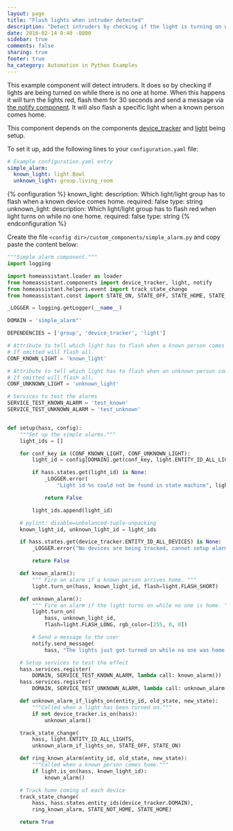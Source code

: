 ```yaml
---
layout: page
title: "Flash lights when intruder detected"
description: "Detect intruders by checking if the light is turning on while no one is home."
date: 2016-02-14 0:40 -0800
sidebar: true
comments: false
sharing: true
footer: true
ha_category: Automation in Python Examples
---
```


This example component will detect intruders. It does so by checking if lights are being turned on while there is no one at home. When this happens it will turn the lights red, flash them for 30 seconds and send a message via [the notify component](/components/notify/). It will also flash a specific light when a known person comes home.

This component depends on the components [device_tracker](/components/device_tracker/) and [light](/components/light/) being setup.

To set it up, add the following lines to your `configuration.yaml` file:

```yaml
# Example configuration.yaml entry
simple_alarm:
  known_light: light.Bowl
  unknown_light: group.living_room
```

{% configuration %}
known_light:
  description: Which light/light group has to flash when a known device comes home.
  required: false
  type: string
unknown_light:
  description: Which light/light group has to flash red when light turns on while no one home.
  required: false
  type: string
{% endconfiguration %}

Create the file `<config dir>/custom_components/simple_alarm.py` and copy paste the content below:

```python
"""Simple alarm component."""
import logging

import homeassistant.loader as loader
from homeassistant.components import device_tracker, light, notify
from homeassistant.helpers.event import track_state_change
from homeassistant.const import STATE_ON, STATE_OFF, STATE_HOME, STATE_NOT_HOME

_LOGGER = logging.getLogger(__name__)

DOMAIN = 'simple_alarm"'

DEPENDENCIES = ['group', 'device_tracker', 'light']

# Attribute to tell which light has to flash when a known person comes home
# If omitted will flash all.
CONF_KNOWN_LIGHT = 'known_light'

# Attribute to tell which light has to flash when an unknown person comes home
# If omitted will flash all.
CONF_UNKNOWN_LIGHT = 'unknown_light'

# Services to test the alarms
SERVICE_TEST_KNOWN_ALARM = 'test_known'
SERVICE_TEST_UNKNOWN_ALARM = 'test_unknown'


def setup(hass, config):
    """Set up the simple alarms."""
    light_ids = []

    for conf_key in (CONF_KNOWN_LIGHT, CONF_UNKNOWN_LIGHT):
        light_id = config[DOMAIN].get(conf_key, light.ENTITY_ID_ALL_LIGHTS)

        if hass.states.get(light_id) is None:
            _LOGGER.error(
                "Light id %s could not be found in state machine", light_id)

            return False

        light_ids.append(light_id)

    # pylint: disable=unbalanced-tuple-unpacking
    known_light_id, unknown_light_id = light_ids

    if hass.states.get(device_tracker.ENTITY_ID_ALL_DEVICES) is None:
        _LOGGER.error("No devices are being tracked, cannot setup alarm")

        return False

    def known_alarm():
        """ Fire an alarm if a known person arrives home. """
        light.turn_on(hass, known_light_id, flash=light.FLASH_SHORT)

    def unknown_alarm():
        """ Fire an alarm if the light turns on while no one is home. """
        light.turn_on(
            hass, unknown_light_id,
            flash=light.FLASH_LONG, rgb_color=[255, 0, 0])

        # Send a message to the user
        notify.send_message(
            hass, "The lights just got turned on while no one was home.")

    # Setup services to test the effect
    hass.services.register(
        DOMAIN, SERVICE_TEST_KNOWN_ALARM, lambda call: known_alarm())
    hass.services.register(
        DOMAIN, SERVICE_TEST_UNKNOWN_ALARM, lambda call: unknown_alarm())

    def unknown_alarm_if_lights_on(entity_id, old_state, new_state):
        """Called when a light has been turned on."""
        if not device_tracker.is_on(hass):
            unknown_alarm()

    track_state_change(
        hass, light.ENTITY_ID_ALL_LIGHTS,
        unknown_alarm_if_lights_on, STATE_OFF, STATE_ON)

    def ring_known_alarm(entity_id, old_state, new_state):
        """Called when a known person comes home."""
        if light.is_on(hass, known_light_id):
            known_alarm()

    # Track home coming of each device
    track_state_change(
        hass, hass.states.entity_ids(device_tracker.DOMAIN),
        ring_known_alarm, STATE_NOT_HOME, STATE_HOME)

    return True
```
